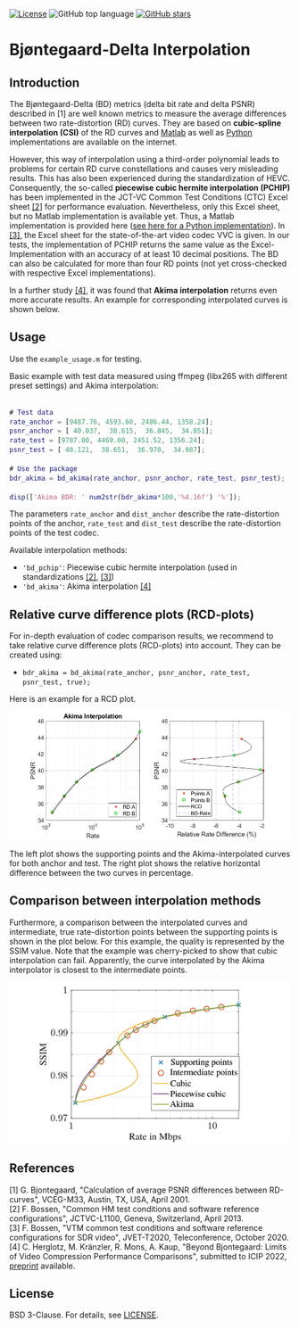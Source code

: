 [![License](https://img.shields.io/badge/license-BSD%203--Clause-green)](https://opensource.org/licenses/BSD-3-Clause)
![GitHub top language](https://img.shields.io/github/languages/top/FAU-LMS/bjontegaard-matlab)
[![GitHub stars](https://img.shields.io/github/stars/FAU-LMS/bjontegaard-matlab)](https://github.com/FAU-LMS/bjontegaard-matlab/stargazers)

# Bjøntegaard-Delta Interpolation
## Introduction
The Bjøntegaard-Delta (BD) metrics (delta bit rate and delta PSNR) described in [1] are well known metrics to measure the average differences between two rate-distortion (RD) curves. They are based on **cubic-spline interpolation (CSI)** of the RD curves and [Matlab](https://www.mathworks.com/matlabcentral/fileexchange/41749-bjontegaard-metric-calculation-bd-psnr) as well as [Python](https://github.com/google/compare-codecs/blob/master/lib/visual_metrics.py) implementations are available on the internet.

However, this way of interpolation using a third-order polynomial leads to problems for certain RD curve constellations and causes very misleading results.
This has also been experienced during the standardization of HEVC.
Consequently, the so-called **piecewise cubic hermite interpolation (PCHIP)** has been implemented in the JCT-VC Common Test Conditions (CTC) Excel sheet [[2]](http://phenix.int-evry.fr/jct/doc_end_user/documents/12_Geneva/wg11/JCTVC-L1100-v1.zip) for performance evaluation.
Nevertheless, only this Excel sheet, but no Matlab implementation is available yet.
Thus, a Matlab implementation is provided here ([see here for a Python implementation](https://github.com/FAU-LMS/bjontegaard)).
In [[3]](https://jvet-experts.org/doc_end_user/documents/20_Teleconference/wg11/JVET-T2010-v2.zip), the Excel sheet for the state-of-the-art video codec VVC is given.
In our tests, the implementation of PCHIP returns the same value as the Excel-Implementation with an accuracy of at least 10 decimal positions. 
The BD can also be calculated for more than four RD points (not yet cross-checked with respective Excel implementations).

In a further study [[4]](https://doi.org/10.48550/arXiv.2202.12565), it was found that **Akima interpolation** returns even more accurate results. An example for corresponding interpolated curves is shown below.

## Usage

Use the ```example_usage.m``` for testing. 

Basic example with test data measured using ffmpeg (libx265 with different preset settings) and Akima interpolation:
```Matlab

# Test data
rate_anchor = [9487.76, 4593.60, 2486.44, 1358.24];
psnr_anchor = [ 40.037,  38.615,  36.845,  34.851];
rate_test = [9787.80, 4469.00, 2451.52, 1356.24];
psnr_test = [ 40.121,  38.651,  36.970,  34.987];

# Use the package
bdr_akima = bd_akima(rate_anchor, psnr_anchor, rate_test, psnr_test);

disp(['Akima BDR: ' num2str(bdr_akima*100,'%4.16f') '%']);
```

The parameters `rate_anchor` and `dist_anchor` describe the rate-distortion points of the anchor, `rate_test` and `dist_test` describe the rate-distortion points of the test codec.

Available interpolation methods:
* `'bd_pchip'`: Piecewise cubic hermite interpolation (used in standardizations [[2]](http://phenix.int-evry.fr/jct/doc_end_user/documents/12_Geneva/wg11/JCTVC-L1100-v1.zip), [[3]]((https://jvet-experts.org/doc_end_user/documents/20_Teleconference/wg11/JVET-T2010-v2.zip)))
* `'bd_akima'`: Akima interpolation [[4]](https://doi.org/10.48550/arXiv.2202.12565)

## Relative curve difference plots (RCD-plots)

For in-depth evaluation of codec comparison results, we recommend to take relative curve difference plots (RCD-plots) into account.
They can be created using:
* `bdr_akima = bd_akima(rate_anchor, psnr_anchor, rate_test, psnr_test, true);`

Here is an example for a RCD plot. 

![Relative curve difference](https://github.com/FAU-LMS/bjontegaard-matlab/blob/main/doc/rcd.png)

The left plot shows the supporting points and the Akima-interpolated curves for both anchor and test. The right plot shows the relative horizontal difference between the two curves in percentage. 

## Comparison between interpolation methods

Furthermore, a comparison between the interpolated curves and intermediate, true rate-distortion points between the supporting points is shown in the plot below. 
For this example, the quality is represented by the SSIM value. Note that the example was cherry-picked to show that cubic interpolation can fail. Apparently, the curve interpolated by the Akima interpolator is closest to the intermediate points. 

![Measured data](https://raw.githubusercontent.com/FAU-LMS/bjontegaard/main/doc/interpolated_curves.png)

## References
[1] G. Bjontegaard, "Calculation of average PSNR differences between RD-curves", VCEG-M33, Austin, TX, USA, April 2001. <br/>
[2] F. Bossen, "Common HM test conditions and software reference configurations", JCTVC-L1100, Geneva, Switzerland, April 2013. <br/>
[3] F. Bossen, "VTM common test conditions and software reference configurations for SDR video", JVET-T2020, Teleconference, October 2020. <br/>
[4] C. Herglotz, M. Kränzler, R. Mons, A. Kaup, "Beyond Bjontegaard: Limits of Video Compression Performance Comparisons", submitted to ICIP 2022, [preprint](https://doi.org/10.48550/arXiv.2202.12565) available. <br/>

## License

BSD 3-Clause. For details, see [LICENSE](https://github.com/FAU-LMS/bjontegaard/blob/main/LICENSE).
